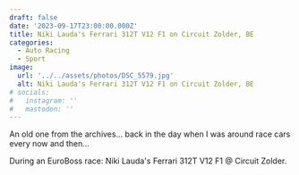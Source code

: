 ```yaml
---
draft: false
date: '2023-09-17T23:00:00.000Z'
title: Niki Lauda's Ferrari 312T V12 F1 on Circuit Zolder, BE
categories:
  - Auto Racing
  - Sport
image:
  url: '../../assets/photos/DSC_5579.jpg'
  alt: Niki Lauda's Ferrari 312T V12 F1 on Circuit Zolder, BE
# socials:
#   instagram: ''
#   mastodon: ''
---
```


An old one from the archives... back in the day when I was around race cars every now and then...

During an EuroBoss race: Niki Lauda's Ferrari 312T V12 F1 @ Circuit Zolder.
